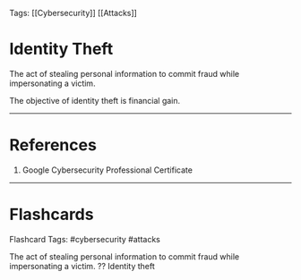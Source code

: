 Tags: [[Cybersecurity]] [[Attacks]]
# Identity Theft

The act of stealing personal information to commit fraud while impersonating a victim.

The objective of identity theft is financial gain.

---
# References

1. Google Cybersecurity Professional Certificate

---
# Flashcards

Flashcard Tags: #cybersecurity #attacks 

The act of stealing personal information to commit fraud while impersonating a victim.
??
Identity theft
<!--SR:!2024-05-15,16,290!2024-05-11,13,272-->


